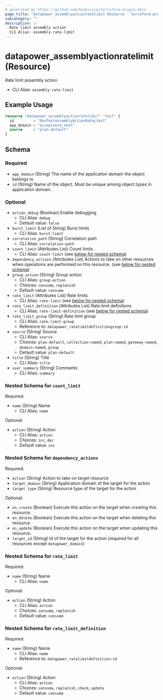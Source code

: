```yaml
---
# generated by https://github.com/hashicorp/terraform-plugin-docs
page_title: "datapower_assemblyactionratelimit Resource - terraform-provider-datapower"
subcategory: ""
description: |-
  Rate limit assembly action
  CLI Alias: assembly-rate-limit
---
```


# datapower_assemblyactionratelimit (Resource)

Rate limit assembly action
  - CLI Alias: `assembly-rate-limit`

## Example Usage

```terraform
resource "datapower_assemblyactionratelimit" "test" {
  id         = "ResTestAssemblyActionRateLimit"
  app_domain = "acceptance_test"
  source     = "plan-default"
}
```

<!-- schema generated by tfplugindocs -->
## Schema

### Required

- `app_domain` (String) The name of the application domain the object belongs to
- `id` (String) Name of the object. Must be unique among object types in application domain.

### Optional

- `action_debug` (Boolean) Enable debugging
  - CLI Alias: `debug`
  - Default value: `false`
- `burst_limit` (List of String) Burst limits
  - CLI Alias: `burst-limit`
- `correlation_path` (String) Correlation path
  - CLI Alias: `correlation-path`
- `count_limit` (Attributes List) Count limits
  - CLI Alias: `count-limit` (see [below for nested schema](#nestedatt--count_limit))
- `dependency_actions` (Attributes List) Actions to take on other resources when operations are performed on this resource. (see [below for nested schema](#nestedatt--dependency_actions))
- `group_action` (String) Group action
  - CLI Alias: `group-action`
  - Choices: `consume`, `replenish`
  - Default value: `consume`
- `rate_limit` (Attributes List) Rate limits
  - CLI Alias: `rate-limit` (see [below for nested schema](#nestedatt--rate_limit))
- `rate_limit_definition` (Attributes List) Rate limit definitions
  - CLI Alias: `rate-limit-definition` (see [below for nested schema](#nestedatt--rate_limit_definition))
- `rate_limit_group` (String) Rate limit group
  - CLI Alias: `rate-limit-group`
  - Reference to: `datapower_ratelimitdefinitiongroup:id`
- `source` (String) Source
  - CLI Alias: `source`
  - Choices: `plan-default`, `collection-named`, `plan-named`, `gateway-named`, `domain-named`, `group`
  - Default value: `plan-default`
- `title` (String) Title
  - CLI Alias: `title`
- `user_summary` (String) Comments
  - CLI Alias: `summary`

<a id="nestedatt--count_limit"></a>
### Nested Schema for `count_limit`

Required:

- `name` (String) Name
  - CLI Alias: `name`

Optional:

- `action` (String) Action
  - CLI Alias: `action`
  - Choices: `inc`, `dec`
  - Default value: `inc`


<a id="nestedatt--dependency_actions"></a>
### Nested Schema for `dependency_actions`

Required:

- `action` (String) Action to take on target resource
- `target_domain` (String) Application domain of the target for the action
- `target_type` (String) Resource type of the target for the action

Optional:

- `on_create` (Boolean) Execute this action on the target when creating this resource.
- `on_delete` (Boolean) Execute this action on the target when deleting this resource.
- `on_update` (Boolean) Execute this action on the target when updating this resource.
- `target_id` (String) Id of the target for the action (required for all resources except `datapower_domain`)


<a id="nestedatt--rate_limit"></a>
### Nested Schema for `rate_limit`

Required:

- `name` (String) Name
  - CLI Alias: `name`

Optional:

- `action` (String) Action
  - CLI Alias: `action`
  - Choices: `consume`, `replenish`
  - Default value: `consume`


<a id="nestedatt--rate_limit_definition"></a>
### Nested Schema for `rate_limit_definition`

Required:

- `name` (String) Name
  - CLI Alias: `name`
  - Reference to: `datapower_ratelimitdefinition:id`

Optional:

- `action` (String) Action
  - CLI Alias: `action`
  - Choices: `consume`, `replenish`, `check`, `update`
  - Default value: `consume`
